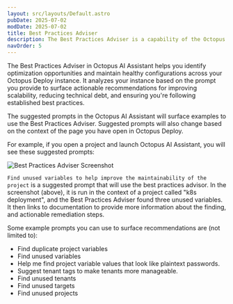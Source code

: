 ```yaml
---
layout: src/layouts/Default.astro
pubDate: 2025-07-02
modDate: 2025-07-02
title: Best Practices Adviser
description: The Best Practices Adviser is a capability of the Octopus AI Assistant designed to analyze your deployment configurations and provide actionable recommendations to enhance reliability, maintainability, and compliance.
navOrder: 5
---
```


The Best Practices Adviser in Octopus AI Assistant helps you identify optimization opportunities and maintain healthy configurations across your Octopus Deploy instance. It analyzes your instance based on the prompt you provide to surface actionable recommendations for improving scalability, reducing technical debt, and ensuring you're following established best practices.

The suggested prompts in the Octopus AI Assistant will surface examples to use the Best Practices Adviser. Suggested prompts will also change based on the context of the page you have open in Octopus Deploy.

For example, if you open a project and launch Octopus AI Assistant, you will see these suggested prompts:

![Best Practices Adviser Screenshot](/docs/administration/octopus-ai-assistant/best-practices-adviser.png)

`Find unused variables to help improve the maintainability of the project` is a suggested prompt that will use the best practices advisor. In the screenshot (above), it is run in the context of a project called "k8s deployment", and the Best Practices Adviser found three unused variables. It then links to documentation to provide more information about the finding, and actionable remediation steps.

Some example prompts you can use to surface recommendations are (not limited to):

- Find duplicate project variables
- Find unused variables
- Help me find project variable values that look like plaintext passwords.
- Suggest tenant tags to make tenants more manageable.
- Find unused tenants
- Find unused targets
- Find unused projects
